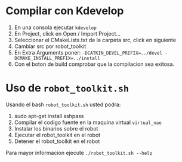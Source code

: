 # Compilar con Kdevelop

1. En una consola ejecutar `kdevelop`
2. En Project, click en Open / Import Project...
3. Seleccionar el CMakeLists.txt de la carpeta src, click en siguiente
4. Cambiar src por robot_toolkit
5. En Extra Arguments poner: `-DCATKIN_DEVEL_PREFIX=../devel -DCMAKE_INSTALL_PREFIX=../install`
6. Con el boton de build comprobar que la compilacion sea exitosa. 

# Uso de `robot_toolkit.sh`

Usando el bash `robot_toolkit.sh`  usted podra:
1. sudo apt-get install sshpass
2. Compilar el codigo fuente en la maquina virtual `virtual_nao`
3. Instalar los binarios sobre el robot
4. Ejecutar el robot_toolkit en el robot
5. Detener el robot_toolkit en el robot

Para mayor informacion ejecute `./robot_toolkit.sh --help`